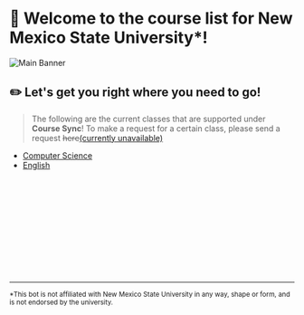 # 🎉 Welcome to the course list for New Mexico State University\*!</h1>
<img src="https://media.discordapp.net/attachments/907157942594314251/907159920305135646/Concept_Bot_Logo_Banner_Full.png?width=1920&height=480" alt="Main Banner"></img>


## ✏️ Let's get you right where you need to go!

> The following are the current classes that are supported under **Course Sync**! To make a request for a certain class, please send a request <s>here</s>[(currently unavailable)]()

- [Computer Science](https://github.com/robertvargas-irq/university-course-sync-discord-bot/blob/master/Supported%20Courses/CS.md)
- [English](https://github.com/robertvargas-irq/university-course-sync-discord-bot/blob/master/Supported%20Courses/ENGL.md)

<br><br><br><br><br><br><br><br><br><br>

---

<sub>*This bot is not affiliated with New Mexico State University in any way, shape or form, and is not endorsed by the university.</sub>
